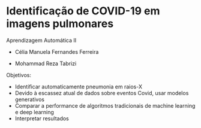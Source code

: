 # Identificação de COVID-19 em imagens pulmonares

Aprendizagem Automática II

* Célia Manuela Fernandes Ferreira

* Mohammad Reza Tabrizi

Objetivos:

- Identificar automaticamente pneumonia em raios-X
- Devido à escassez atual de dados sobre eventos Covid, usar modelos generativos
- Comparar a performance de algoritmos tradicionais de machine learning e deep learning
- Interpretar resultados
